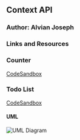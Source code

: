 
## Context API

### Author: Alvian Joseph

### Links and Resources

###  Counter
[CodeSandbox](https://codesandbox.io/s/sharp-dewdney-zbu34)

### Todo List
[CodeSandbox](https://codesandbox.io/s/romantic-lichterman-lbxx3)

#### UML
![UML Diagram](https://i.imgur.com/NTjO0Se.jpg)
